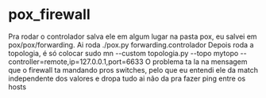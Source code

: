 # pox_firewall
Pra rodar o controlador salva ele em algum lugar na pasta pox, eu salvei em pox/pox/forwarding. Ai roda ./pox.py forwarding.controlador
Depois roda a topologia, é só colocar sudo mn --custom topologia.py --topo mytopo --controller=remote,ip=127.0.0.1,port=6633
O problema ta la na mensagem que o firewall ta mandando pros switches, pelo que eu entendi ele da match independente dos valores e dropa tudo
ai não da pra fazer ping entre os hosts
